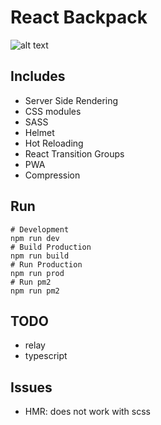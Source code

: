 # React Backpack

![alt text](https://media3.giphy.com/media/mE5AQ8dqoH4Z2/giphy.gif)

## Includes
- Server Side Rendering
- CSS modules
- SASS
- Helmet
- Hot Reloading
- React Transition Groups
- PWA
- Compression

## Run
```
# Development
npm run dev
# Build Production
npm run build
# Run Production
npm run prod
# Run pm2
npm run pm2
```

## TODO
- relay
- typescript

## Issues
- HMR: does not work with scss
